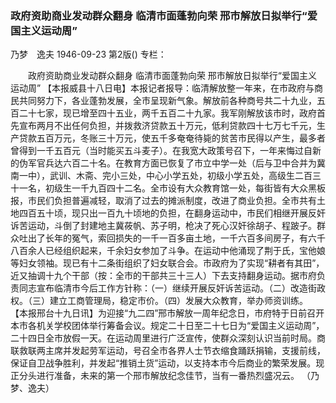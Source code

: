 ### 政府资助商业发动群众翻身  临清市面蓬勃向荣  邢市解放日拟举行“爱国主义运动周”
乃梦　逸夫
1946-09-23
第2版()
专栏：

　　政府资助商业发动群众翻身
    临清市面蓬勃向荣
    邢市解放日拟举行“爱国主义运动周”
    【本报威县十八日电】本报记者报导：临清解放整一年来，在市政府与商民共同努力下，各业蓬勃发展，全市呈现新气象。解放前各种商号共二十九业，五百二十七家，现已增至四十五业，两千五百二十九家。我军刚解放该市时，政府首先宣布两月不出任何负担，并拨救济贷款五十万元，低利贷款四十七万七千元，生产贷款五百万元，冬账三十万元，使五千多奄奄待毙的贫苦市民得以产生，最多者曾得到一千五百元（当时能买五斗麦子）。在我宽大政策号召下，一年来悔过自新的伪军官兵达六百二十名。在教育方面已恢复了市立中学一处（后与卫中合并为冀南一中），武训、木斋、完小三处，中心小学五处，初级小学五处，高级生二百三十一名，初级生一千九百四十二名。全市设有大众教育馆一处，每街皆有大众黑板报，市民们负担普遍减轻，取消了过去的摊派制度，改进了商业负担。全市共有土地四百五十顷，现只出一百九十顷地的负担，在翻身运动中，市民们相继开展反奸诉苦运动，斗倒了封建地主冀莜帆、苏子明，枪决了死心汉奸徐胡子、程跛子。群众吐出了长年的冤气，索回损失的一千一百多亩土地，一千六百多间房子，有六千八百余人已经组织起来，千余妇女参加了斗争。在运动中他涌现了荆于氏，宝他娘等妇女领袖。现已有十二条街组织了妇女联合会。市政府为了实现“耕者有其田”，近又抽调十九个干部（按：全市的干部共三十三人）下去支持翻身运动。据市府负责同志宣布临清市今后工作方针称：（一）继续开展反奸诉苦运动。（二）改造街政权。（三）建立工商管理局，稳定市价。（四）发展大众教育，举办师资训练。
    【本报邢台十九日讯】为迎接“九二四”邢市解放一周年纪念日，市府特于日前召开本市各机关学校团体举行筹备会议。规定二十日至二十七日为“爱国主义运动周”，二十四日全市放假一天。在运动周里进行广泛宣传，使群众深刻认识当前时局。商联救联两主席并发起劳军运动，号召全市各界人士节衣缩食踊跃捐输，支援前线，保证自卫战争胜利，并发起“推销土货”运动，以支持本市今后商业的繁荣发展。现正分头进行准备，未来的第一个邢市解放纪念佳节，当有一番热烈盛况云。
                                                （乃梦、逸夫）
